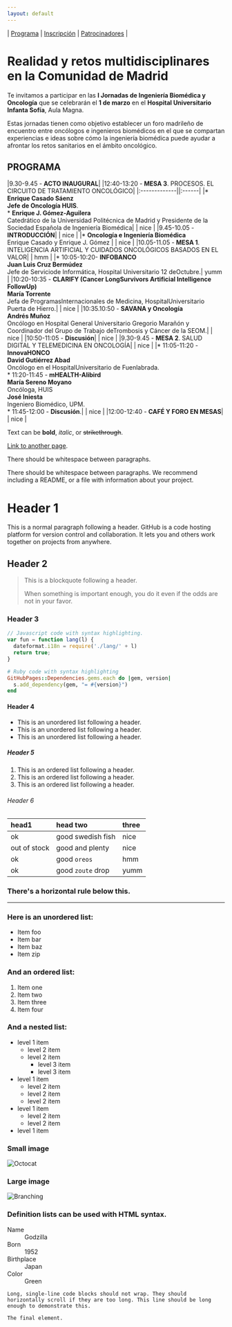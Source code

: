 ```yaml
---
layout: default
---
```

| [Programa](#programa) | [Inscripción](#inscripcion) | [Patrocinadores](#patrocinadores) |

# Realidad y retos multidisciplinares en la Comunidad de Madrid

Te invitamos a participar en las **I Jornadas de Ingeniería Biomédica y Oncología** que se celebrarán el **1 de marzo** en el **Hospital Universitario Infanta Sofía**, Aula Magna.

Estas jornadas tienen como objetivo establecer un foro madrileño de encuentro entre oncólogos e ingenieros biomédicos en el que se compartan experiencias e ideas sobre cómo la ingeniería biomédica puede ayudar a afrontar los retos sanitarios en el ámbito oncológico.

## PROGRAMA

|9.30-9.45 - **ACTO INAUGURAL**|  |12:40-13:20 - **MESA 3**. PROCESOS. EL CIRCUITO DE TRATAMIENTO ONCOLÓGICO|
|:-------------||:------|
|* **Enrique Casado Sáenz<br>Jefe de Oncología HUIS**.<br>* **Enrique J. Gómez-Aguilera**<br>Catedrático de la Universidad Politécnica de Madrid y Presidente de la Sociedad Española de Ingeniería Biomédica|  | nice  |
|9.45-10.05 - **INTRODUCCIÓN**|  | nice  |
|* **Oncología e Ingeniería Biomédica**<br>Enrique Casado y Enrique J. Gómez |  | nice  |
|10.05-11.05 - **MESA 1**. INTELIGENCIA ARTIFICIAL Y CUIDADOS ONCOLÓGICOS BASADOS EN EL VALOR|  | hmm   |
|* 10:05-10:20- **INFOBANCO**<br>**Juan Luis Cruz Bermúdez**<br>Jefe de Serviciode Informática, Hospital Universitario 12 deOctubre.| yumm  |
|10:20-10:35 - **CLARIFY (Cancer LongSurvivors Artificial Intelligence FollowUp)**<br>**María Torrente**<br>Jefa de ProgramasInternacionales de Medicina, HospitalUniversitario Puerta de Hierro.|  | nice  |
|10:35.10:50 - **SAVANA y Oncología**<br>**Andrés Muñoz**<br>Oncólogo en Hospital General Universitario Gregorio Marañón y Coordinador del Grupo de Trabajo deTrombosis y Cáncer de la SEOM.|  | nice  |
|10:50-11:05 - **Discusión**|  | nice  |
|9.30-9.45 - **MESA 2**. SALUD DIGITAL Y TELEMEDICINA EN ONCOLOGÍA|  | nice  |
|* 11:05-11:20 - **InnovaHONCO**<br>**David Gutiérrez Abad**<br>Oncólogo en el HospitalUniversitario de Fuenlabrada.<br>* 11:20-11:45 - **mHEALTH-Alibird**<br>**María Sereno Moyano**<br>Oncóloga, HUIS<br>**José Iniesta**<br>Ingeniero Biomédico, UPM.<br>* 11:45-12:00 - **Discusión**.|  | nice  |
|12:00-12:40 - **CAFÉ Y FORO EN MESAS**|  | nice  |




Text can be **bold**, _italic_, or ~~strikethrough~~.

[Link to another page](./another-page.html).

There should be whitespace between paragraphs.

There should be whitespace between paragraphs. We recommend including a README, or a file with information about your project.

# Header 1

This is a normal paragraph following a header. GitHub is a code hosting platform for version control and collaboration. It lets you and others work together on projects from anywhere.

## Header 2

> This is a blockquote following a header.
>
> When something is important enough, you do it even if the odds are not in your favor.

### Header 3

```js
// Javascript code with syntax highlighting.
var fun = function lang(l) {
  dateformat.i18n = require('./lang/' + l)
  return true;
}
```

```ruby
# Ruby code with syntax highlighting
GitHubPages::Dependencies.gems.each do |gem, version|
  s.add_dependency(gem, "= #{version}")
end
```

#### Header 4

*   This is an unordered list following a header.
*   This is an unordered list following a header.
*   This is an unordered list following a header.

##### Header 5

1.  This is an ordered list following a header.
2.  This is an ordered list following a header.
3.  This is an ordered list following a header.

###### Header 6

| head1        | head two          | three |
|:-------------|:------------------|:------|
| ok           | good swedish fish | nice  |
| out of stock | good and plenty   | nice  |
| ok           | good `oreos`      | hmm   |
| ok           | good `zoute` drop | yumm  |

### There's a horizontal rule below this.

* * *

### Here is an unordered list:

*   Item foo
*   Item bar
*   Item baz
*   Item zip

### And an ordered list:

1.  Item one
1.  Item two
1.  Item three
1.  Item four

### And a nested list:

- level 1 item
  - level 2 item
  - level 2 item
    - level 3 item
    - level 3 item
- level 1 item
  - level 2 item
  - level 2 item
  - level 2 item
- level 1 item
  - level 2 item
  - level 2 item
- level 1 item

### Small image

![Octocat](https://github.githubassets.com/images/icons/emoji/octocat.png)

### Large image

![Branching](https://guides.github.com/activities/hello-world/branching.png)


### Definition lists can be used with HTML syntax.

<dl>
<dt>Name</dt>
<dd>Godzilla</dd>
<dt>Born</dt>
<dd>1952</dd>
<dt>Birthplace</dt>
<dd>Japan</dd>
<dt>Color</dt>
<dd>Green</dd>
</dl>

```
Long, single-line code blocks should not wrap. They should horizontally scroll if they are too long. This line should be long enough to demonstrate this.
```

```
The final element.
```
